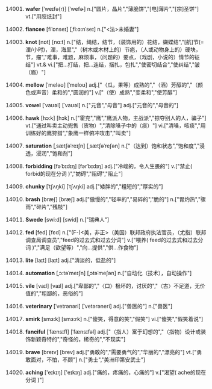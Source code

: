 14001. **wafer**
[ˈweɪfə(r)]  [ˈwefɚ]
n.["圆片，晶片","薄脆饼","[电]薄片","[宗]圣饼"]  vt.["用胶纸封"]  

14002. **fiancee**
[fiˈɒnseɪ]  [ˌfi:ɑ:nˈseɪ]
n.["<法>未婚妻"]  

14003. **knot**
[nɒt]  [nɑ:t]
n.["结，绳结，结节，（装饰用的）花结，蝴蝶结","[航]节(=浬/小时)，浬，海里","（树木或木材上的）节疤，（人或动物身上的）硬块，节，瘤","难事，难题，麻烦事，（问题的）要点，（戏剧，小说的）情节的征结"]  vt.& vi.["把…打结，把…连结，捆扎，包扎","使密切结合","使纠结","皱（眉）"]  

14004. **mellow**
[ˈmeləʊ]  [ˈmeloʊ]
adj.["（瓜，果等）成熟的","（酒）芳醇的","（颜色或声音）柔和的","圆润的"]  v.["（使）成熟","变柔和","使芳醇"]  

14005. **vowel**
[ˈvaʊəl]  [ˈvaʊəl]
n.["元音","母音"]  adj.["元音的","母音的"]  

14006. **hawk**
[hɔ:k]  [hɔk]
n.["霍克","鹰","鹰派人物，主战派","掠夺别人的人，骗子"]  vt.["通过叫卖主动兜售（货物）","清除嗓子中的（痰）"]  vi.["清嗓，咳痰","用训练好的鹰狩猎","象鹰一样俯冲攻击","叫卖"]  

14007. **saturation**
[ˌsætʃəˈreɪʃn]  [ˌsætʃəˈreʃən]
n.["（达到）饱和状态","饱和度","浸透，浸润","饱和剂"]  

14008. **forbidding**
[fəˈbɪdɪŋ]  [fərˈbɪdɪŋ]
adj.["冷峻的，令人生畏的"]  v.["禁止( forbid的现在分词 )","妨碍","阻碍","阻止"]  

14009. **chunky**
[ˈtʃʌŋki]  [ˈtʃʌŋki]
adj.["矮胖的","粗短的","厚实的"]  

14010. **brash**
[bræʃ]  [bræʃ]
adj.["傲慢的","轻率的","易碎的","脆的"]  n.["胃灼热","骤雨","碎片","残枝"]  

14011. **Swede**
[swi:d]  [swid]
n.["瑞典人"]  

14012. **fed**
[fed]  [fɛd]
n.["(F-)<美，非正>（美国）联邦政府执法官员，（尤指）联邦调查局调查员","feed的过去式和过去分词"]  v.["喂养( feed的过去式和过去分词 )","满足（欲望等）","向…提供","供…作食物"]  

14013. **lite**
[laɪt]  [laɪt]
adj.["清淡的，低盐的"]  

14014. **automation**
[ˌɔ:təˈmeɪʃn]  [ˌɔtəˈmeʃən]
n.["自动化（技术），自动操作"]  

14015. **vile**
[vaɪl]  [vaɪl]
adj.["卑鄙的","〈口〉极坏的，讨厌的","〈古〉不足道，无价值的","粗鄙的，恶俗的"]  

14016. **veterinary**
[ˈvetrənəri]  [ˈvetərəneri]
adj.["兽医的"]  n.["兽医"]  

14017. **smirk**
[smɜ:k]  [smɜ:rk]
n.["傻笑，得意的笑","假笑"]  vi.["傻笑","假笑着说"]  

14018. **fanciful**
[ˈfænsɪfl]  [ˈfænsɪfəl]
adj.["（指人）富于幻想的","（指物）设计或装饰新颖奇特的","奇怪的，稀奇的","不现实"]  

14019. **brave**
[breɪv]  [brev]
adj.["勇敢的","需要勇气的","华丽的","漂亮的"]  vt.["勇敢面对，不怕，不顾"]  n.["勇士","美洲印第安武士"]  

14020. **aching**
['eɪkɪŋ]  ['eɪkɪŋ]
adj.["痛的，疼痛的，心痛的"]  v.["渴望( ache的现在分词 )"]  

